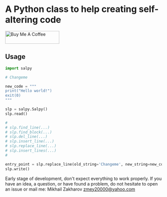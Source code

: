# A Python class to help creating self-altering code

<a href="https://www.buymeacoffee.com/mezantrop" target="_blank"><img src="https://cdn.buymeacoffee.com/buttons/default-orange.png" alt="Buy Me A Coffee" height="41" width="174"></a>

## Usage

```Python
import salpy

# Changeme

new_code = """
print("Hello world!")
exit(0)
"""

slp = salpy.Salpy()
slp.read()

#
# slp.find_line(...)
# slp.find_block(...)
# slp.del_line(...)
# slp.insert_line(...)
# slp.replace_line(...)
# slp.insert_lines(...)
#

entry_point = slp.replace_line(old_string='Changeme', new_string=new_code)
slp.write()
```

Early stage of development, don't expect everything to work properly. If you have an idea, a question, or have found
a problem, do not hesitate to open an issue or mail me: Mikhail Zakharov zmey20000@yahoo.com